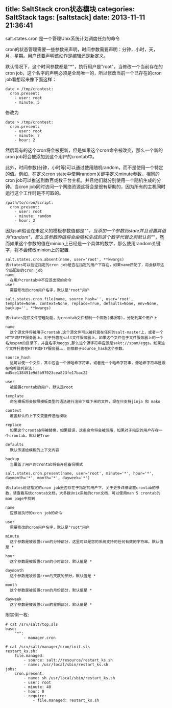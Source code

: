 title: SaltStack cron状态模块
categories: SaltStack
tags: [saltstack]
date: 2013-11-11 21:36:41
---
salt.states.cron 是一个管理Unix系统计划调度任务的命令

cron的状态管理需要一些参数来声明，时间参数需要声明：分钟，小时，天，月，星期。用户还要声明该动作是编辑还是新定义。

默认情况下，这个时间参数都是"*"，执行用户是"root"，当修改一个当前存在的cron job，这个名字的声明必须是全局唯一的，所以修改当前一个已存在的cron job看想起来像下面这样<!--more-->：
```
date > /tmp/crontest:
  cron.present:
    - user: root
	- minute: 5
```
修改为
```
date > /tmp/crontest:
  cron.present:
    - user: root
	- minute: 7
	- hour: 2
```
然后现有的这个cron将会被更新，但是如果这个cron命令被改变，那么一个新的cron job将会被添加到这个用户的crontab中。

此外，时间参数(分钟，小时等)可以通过使用随机random，而不是使用一个特定的值。例如，在定义cron state中使用random关键字定义minute参数，相同的cron job可以推送到数百或数千台主机，并且他们就分别使用一个随机生成的分钟。当cron job同时访问一个网络资源这将会是很有帮助的，因为所有的主机同时运行这个工作时是不可取的。
```
/path/to/cron/script:
  cron.present:
    - user: root
	- minute: random
	- hour: 2
```
因为salt假设在未定义的模板参数值都是"*"，当添加一个参数到state并且设置其值为"random"，那么该参数的值将会由随机生成的这个数字代替之前默认的"*"，然而如果这个参数的值在minion上已经是一个具体的数字，那么使用random关键字，将不会修改minion上的配置.
```
salt.states.cron.absent(name, user='root', **kwargs)
该states可以验证指定的cron job是否在指定的用户下存在，如果name匹配了，将会移除这个匹配到的cron job
name
  在用户crontab中不应该出现的命令
user
  需要修改的cron用户名字，默认是"root"用户
```

```
salt.states.cron.file(name, source_hash='', user='root', template=None, context=None, replace=True, defaults=None, env=None, backup='', **kwargs)

该states提供文件管理功能，为crontab文件预制一个函数(模板等)，分配到某个用户上

name
  这个源文件将被用于crontab,这个源文件可以被托管在任何的salt-master上，或者一个HTTP或FTP服务器上。对于托管在salt文件服务器上，如果这个文件位于文件服务器上的一个名为spam的目录下，并且名字为eggs,那么这个源字符串应该是sakt://spam/eggs。如果这个文件托管在HTTP或FTP服务器上，则依赖于source_hash这个参数。

source_hash
  这可以使一个文件，其中包含一个源哈希字符串，或者是一个哈希字符串，源哈希字符串是跟在哈希散列算法：
md5=e138491e9d5b97023cea823fe17bac22

user
  被设置crontab的用户，默认是root

template
  命名模板将会按照模板类型的语法进行渲染下载下来的文件，现在只支持jinja 和 mako

context
  覆盖默认的上下文变量传递给模板

replace
  如果这个crontab将被替换，如果错误，这条命令将会被忽略，如果对于指定的用户存在一个crontab，默认是True

defaults
  默认传递给模板的上下文内容

backup
  当覆盖了用户的crontab将会开启备份模式
```

```
salt.states.cron.present(name, user='root', minute='*', hour='*', daymonth='*', month='*', dayweek='*')

该states验证指定的cron job是否存在于指定的用户下，关于更多详细设置crontab的参数，请查看系统crontab文档，大多数Unix系统的cron文档，可以使用man 5 crontab的man page中找到

name
  应该被执行的cron job的命令

user
  需要修改的cron用户名字，默认是"root"用户

minute
  这个参数是被设置cron的分钟部分，这里可以是您的系统支持的任何有效的字符串。默认值是 *

hour
  这个参数是被设置cron的小时部分，默认值是 *

daymonth
  这个参数是被设置cron的天数的部分，默认值是 *

month
  这个参数是被设置cron的月份部分，默认值是 *

dayweek
  这个参数是被设置cron的星期部分，默认值是 *
```
附实例一枚:
```
# cat /srv/salt/top.sls
base:
    "*":
        - manager.cron

# cat /srv/salt/manager/cron/init.sls
restart_ks.sh:
    file.managed:
        - source: salt://resource/restart_ks.sh
        - name: /usr/local/sbin/restart_ks.sh
jobs:
    cron.present:
	    - name: sh /usr/local/sbin/restart_ks.sh
        - user: root
        - minute: 40
        - hour: 0
        - require:
            - file.managed: restart_ks.sh
```
